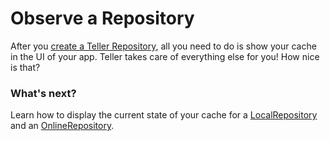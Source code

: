 # Observe a Repository 

After you [create a Teller Repository](create_repository), all you need to do is show your cache in the UI of your app. Teller takes care of everything else for you! How nice is that?

### What's next?

Learn how to display the current state of your cache for a [LocalRepository](observe_localrepository) and an [OnlineRepository](observe_onlinerepository). 